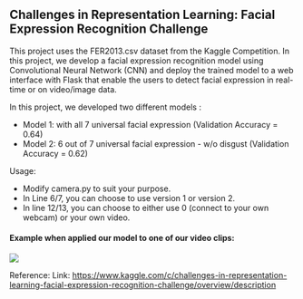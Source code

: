 ## Challenges in Representation Learning: Facial Expression Recognition Challenge

This project uses the FER2013.csv dataset from the Kaggle Competition. In this project, we develop a facial expression recognition model using Convolutional Neural Network (CNN) and deploy the trained model to a web interface with Flask that enable the users to detect facial expression in real-time or on video/image data.

In this project, we developed two different models : 
- Model 1: with all 7 universal facial expression (Validation Accuracy = 0.64)
- Model 2: 6 out of 7 universal facial expression - w/o disgust (Validation Accuracy = 0.62)

Usage:
- Modify camera.py to suit your purpose.
- In Line 6/7, you can choose to use version 1 or version 2.
- In line 12/13, you can choose to either use 0 (connect to your own webcam) or your own video.


#### Example when applied our model to one of our video clips:
![](fer_sample.gif)


Reference:
Link: https://www.kaggle.com/c/challenges-in-representation-learning-facial-expression-recognition-challenge/overview/description
